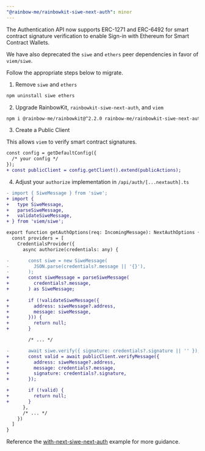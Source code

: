 ```yaml
---
"@rainbow-me/rainbowkit-siwe-next-auth": minor
---
```


The Authentication API now supports ERC-1271 and ERC-6492 for smart contract signature verification to enable Sign-in with Ethereum for Smart Contract Wallets.

We have also deprecated the `siwe` and `ethers` peer dependencies in favor of `viem/siwe`.

Follow the appropriate steps below to migrate.

1. Remove `siwe` and `ethers`

```bash
npm uninstall siwe ethers
```

2. Upgrade RainbowKit, `rainbowkit-siwe-next-auth`, and `viem`

```bash
npm i @rainbow-me/rainbowkit@^2.2.0 rainbow-me/rainbowkit-siwe-next-auth@^0.5.0 viem@^2.12.0
```

3. Create a Public Client

This allows `viem` to verify smart contract signatures.

```diff
const config = getDefaultConfig({
  /* your config */
});
+ const publicClient = config.getClient().extend(publicActions);
```

4. Adjust your `authorize` implementation in `/api/auth/[...nextauth].ts`

```diff
- import { SiweMessage } from 'siwe';
+ import {
+   type SiweMessage,
+   parseSiweMessage,
+   validateSiweMessage,
+ } from 'viem/siwe';

export function getAuthOptions(req: IncomingMessage): NextAuthOptions {
  const providers = [
    CredentialsProvider({
      async authorize(credentials: any) {

-       const siwe = new SiweMessage(
-         JSON.parse(credentials?.message || '{}'),
-       );
+       const siweMessage = parseSiweMessage(
+         credentials?.message,
+       ) as SiweMessage;
        
+       if (!validateSiweMessage({
+         address: siweMessage?.address,
+         message: siweMessage,
+       })) {
+         return null;
+       }

        /* ... */

-       await siwe.verify({ signature: credentials?.signature || '' });
+       const valid = await publicClient.verifyMessage({
+         address: siweMessage?.address,
+         message: credentials?.message,
+         signature: credentials?.signature,
+       });

+       if (!valid) {
+         return null;
+       }
      },
      /* ... */
    })
  ]
}
```

Reference the [with-next-siwe-next-auth](https://github.com/rainbow-me/rainbowkit/tree/main/examples/with-next-siwe-next-auth) example for more guidance.